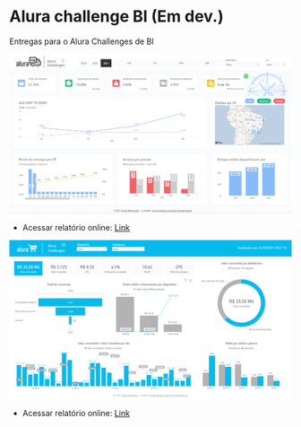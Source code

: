 # Alura challenge BI (Em dev.)
Entregas para o Alura Challenges de BI

![Dashboard Semana 1](https://github.com/ericknishimoto/alurachallengebi/blob/master/Alura%20log/print.PNG?raw=true)
* Acessar relatório online: [Link](https://app.powerbi.com/view?r=eyJrIjoiOTUwNTQ5NTMtYTllYS00NWIxLTgwZDMtZTk2MDkwMjliZWFlIiwidCI6Ijc2ODE4YzFjLWIyMzctNGVjYy1hMGZkLTI5NmI5ODUwNDIwNiJ9&pageName=ReportSection)

![Dashboard Semana 2](https://github.com/ericknishimoto/alurachallengebi/blob/master/Alura%20Shop/print.PNG?raw=true)
* Acessar relatório online: [Link](https://app.powerbi.com/view?r=eyJrIjoiM2RlMTkzMzItMTUxNy00Y2MyLWE4MTItM2M5NDhiMjRmOGM3IiwidCI6Ijc2ODE4YzFjLWIyMzctNGVjYy1hMGZkLTI5NmI5ODUwNDIwNiJ9&pageName=ReportSectioncc497c558764dd343c7a)
